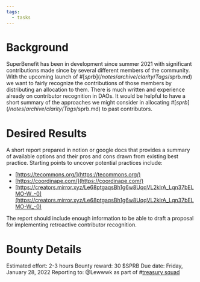 ```yaml
---
tags:
  - tasks
---
```

# Background
SuperBenefit has been in development since summer 2021 with significant contributions made since by several different members of the community. With the upcoming launch of #[$sprb](/notes/archive/clarity/Tags/$sprb.md) we want to fairly recognize the contributions of those members by distributing an allocation to them.
There is much written and experience already on contributor recognition in DAOs. It would be helpful to have a short summary of the approaches we might consider in allocating #[$sprb](/notes/archive/clarity/Tags/$sprb.md) to past contributors.
# Desired Results
A short report prepared in notion or google docs that provides a summary of available options and their pros and cons drawn from existing best practice. Starting points to uncover potential practices include:
- [https://tecommons.org/](https://tecommons.org/) 
- [https://coordinape.com/](https://coordinape.com/) 
- [https://creators.mirror.xyz/Le68ptgaqsBh1g6w8UqqVL2kIrA_Lqn37bELMO-W_-0](https://creators.mirror.xyz/Le68ptgaqsBh1g6w8UqqVL2kIrA_Lqn37bELMO-W_-0) 

The report should include enough information to be able to draft a proposal for implementing retroactive contributor recognition.
# Bounty Details
Estimated effort: 2-3 hours
Bounty reward: 30 $SPRB
Due date: Friday, January 28, 2022
Reporting to:  @Lewwwk as part of #[treasury squad](/notes/archive/clarity/Tags/treasury%20squad.md) 